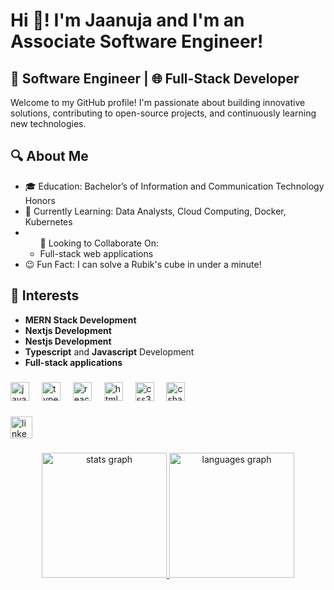 <h1 align="left">Hi 👋! I'm Jaanuja and I'm an Associate Software Engineer!</h1>

###

<h2>🚀 Software Engineer | 🌐 Full-Stack Developer</h2>
Welcome to my GitHub profile! I'm passionate about building innovative solutions, contributing to open-source projects, and continuously learning new technologies.

###

<h2>🔍 About Me</h2>
<ul>
  <li>🎓 Education: Bachelor’s of Information and Communication Technology Honors</li>
  <li>🌱 Currently Learning: Data Analysts, Cloud Computing, Docker, Kubernetes</li>
  <li>
    <ul>🤝 Looking to Collaborate On:
          <li>Full-stack web applications</li>
    </ul>
  </li>
  <li>😉 Fun Fact: I can solve a Rubik's cube in under a minute!</li>
</ul>

###

<h2>🌟 Interests</h2>
<ul>
  <li><b>MERN Stack Development</b></li>
  <li><b>Nextjs Development</b></li>
  <li><b>Nestjs Development</b></li>
  <li><b>Typescript</b> and <b>Javascript</b> Development</li>
  <li><b>Full-stack applications</b></li>
</ul>

###

<div align="left">
  <img src="https://cdn.jsdelivr.net/gh/devicons/devicon/icons/javascript/javascript-original.svg" height="30" alt="javascript logo" />
  <img width="12" />
  <img src="https://cdn.jsdelivr.net/gh/devicons/devicon/icons/typescript/typescript-original.svg" height="30" alt="typescript logo" />
  <img width="12" />
  <img src="https://cdn.jsdelivr.net/gh/devicons/devicon/icons/react/react-original.svg" height="30" alt="react logo" />
  <img width="12" />
  <img src="https://cdn.jsdelivr.net/gh/devicons/devicon/icons/html5/html5-original.svg" height="30" alt="html5 logo" />
  <img width="12" />
  <img src="https://cdn.jsdelivr.net/gh/devicons/devicon/icons/css3/css3-original.svg" height="30" alt="css3 logo" />
  <img width="12" />
  <img src="https://cdn.jsdelivr.net/gh/devicons/devicon/icons/csharp/csharp-original.svg" height="30" alt="csharp logo" />
</div>

###

<div align="left">
  <a href="https://www.linkedin.com/in/jaanuja-koneswaran29/" target="_blank">
    <img src="https://img.shields.io/static/v1?message=LinkedIn&logo=linkedin&label=&color=0077B5&logoColor=white&labelColor=&style=for-the-badge" height="35" alt="linkedin logo" />
</div>

###

<div align="center">
  <img src="https://github-readme-stats.vercel.app/api?username=jaanithu&hide_title=false&hide_rank=false&show_icons=true&include_all_commits=true&count_private=true&disable_animations=false&theme=dracula&locale=en&hide_border=false" height="200" alt="stats graph" margin-right="10" />
  <img src="https://github-readme-stats.vercel.app/api/top-langs?username=jaanithu&locale=en&hide_title=false&layout=compact&card_width=320&langs_count=5&theme=dracula&hide_border=false" height="200" alt="languages graph"/>
</div>
